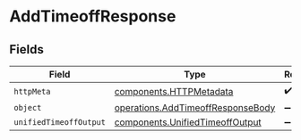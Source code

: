 # AddTimeoffResponse


## Fields

| Field                                                                                  | Type                                                                                   | Required                                                                               | Description                                                                            |
| -------------------------------------------------------------------------------------- | -------------------------------------------------------------------------------------- | -------------------------------------------------------------------------------------- | -------------------------------------------------------------------------------------- |
| `httpMeta`                                                                             | [components.HTTPMetadata](../../models/components/httpmetadata.md)                     | :heavy_check_mark:                                                                     | N/A                                                                                    |
| `object`                                                                               | [operations.AddTimeoffResponseBody](../../models/operations/addtimeoffresponsebody.md) | :heavy_minus_sign:                                                                     | N/A                                                                                    |
| `unifiedTimeoffOutput`                                                                 | [components.UnifiedTimeoffOutput](../../models/components/unifiedtimeoffoutput.md)     | :heavy_minus_sign:                                                                     | N/A                                                                                    |
